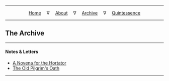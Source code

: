 
---

<!--- Local CSS Font Loading -->

<style>
@font-face {
    font-family: HayghinDaedric;
    src: url('../../assets/fonts/ttf/HayghinDaedric.ttf') format('truetype');
    font-weight: medium;
    font-style: normal;
}
</style>

<!--- Jekyll Page Links -->

<center>
<a href="../../index.html">Home</a>
&emsp;&nabla;&emsp;
<a href="about.html">About</a>
&emsp;&nabla;&emsp;
<a href="index.html">Archive</a>
&emsp;&nabla;&emsp;
<a href="../quintessence/index.html">Quintessence</a>
</center>

<!--- Markdown Body Below: -->

---

## The Archive

---

#### Notes & Letters

- [A Novena for the Hortator][1]
- [The Old Pilgrim's Oath][2]

[1]: misc/Novena_for_the_Hortator.html
[2]: misc/Old_Pilgrims_Oath.html

---
